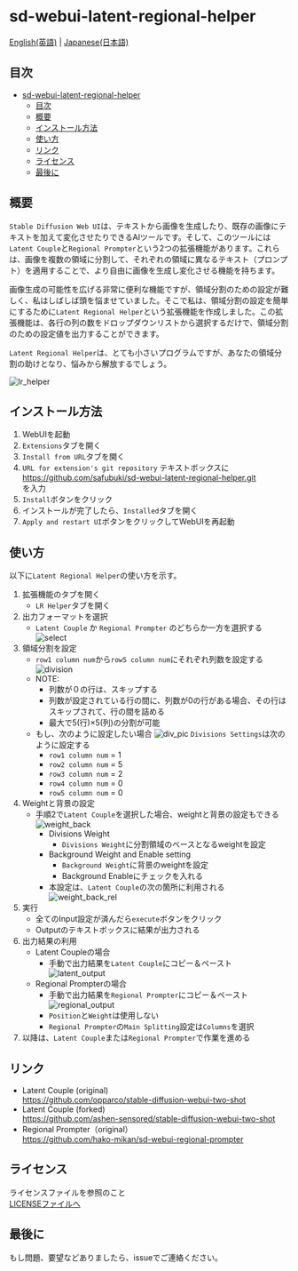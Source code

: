 # sd-webui-latent-regional-helper

[English(英語)](./README.md) | [Japanese(日本語)](./README_jp.md)

## 目次

- [sd-webui-latent-regional-helper](#sd-webui-latent-regional-helper)
  - [目次](#目次)
  - [概要](#概要)
  - [インストール方法](#インストール方法)
  - [使い方](#使い方)
  - [リンク](#リンク)
  - [ライセンス](#ライセンス)
  - [最後に](#最後に)

## 概要

`Stable Diffusion Web UI`は、テキストから画像を生成したり、既存の画像にテキストを加えて変化させたりできるAIツールです。そして、このツールには`Latent Couple`と`Regional Prompter`という2つの拡張機能があります。これらは、画像を複数の領域に分割して、それぞれの領域に異なるテキスト（プロンプト）を適用することで、より自由に画像を生成し変化させる機能を持ちます。  

画像生成の可能性を広げる非常に便利な機能ですが、領域分割のための設定が難しく、私はしばしば頭を悩ませていました。そこで私は、領域分割の設定を簡単にするために`Latent Regional Helper`という拡張機能を作成しました。この拡張機能は、各行の列の数をドロップダウンリストから選択するだけで、領域分割のための設定値を出力することができます。  

`Latent Regional Helper`は、とても小さいプログラムですが、あなたの領域分割の助けとなり、悩みから解放するでしょう。

![lr_helper](./images/lr_helper.png)

## インストール方法

1. WebUIを起動
2. `Extensions`タブを開く
3. `Install from URL`タブを開く
4. `URL for extension's git repository` テキストボックスに  
<https://github.com/safubuki/sd-webui-latent-regional-helper.git>  
を入力
5. `Install`ボタンをクリック
6. インストールが完了したら、`Installed`タブを開く
7. `Apply and restart UI`ボタンをクリックしてWebUIを再起動

## 使い方

以下に`Latent Regional Helper`の使い方を示す。

1. 拡張機能のタブを開く
    - `LR Helper`タブを開く
2. 出力フォーマットを選択  
    - `Latent Couple` か `Regional Prompter` のどちらか一方を選択する
    ![select](./images/select.png)
3. 領域分割を設定
    - `row1 column num`から`row5 column num`にそれぞれ列数を設定する  
    ![division](./images/division.png)
    - NOTE:
      - 列数が０の行は、スキップする
      - 列数が設定されている行の間に、列数が0の行がある場合、その行はスキップされて、行の間を詰める  
      - 最大で5(行)×5(列)の分割が可能
    - もし、次のように設定したい場合
    ![div_pic](./images/div_pic.png)
    `Divisions Settings`は次のように設定する
      - `row1 column num` = 1
      - `row2 column num` = 5
      - `row3 column num` = 2
      - `row4 column num` = 0
      - `row5 column num` = 0
4. Weightと背景の設定
    - 手順2で`Latent Couple`を選択した場合、weightと背景の設定もできる  
        ![weight_back](./images/weight_back.png)
      - Divisions Weight  
        - `Divisions Weight`に分割領域のベースとなるweightを設定  
      - Background Weight and Enable setting
        - `Background Weight`に背景のweightを設定
        - Background Enableにチェックを入れる
      - 本設定は、`Latent Couple`の次の箇所に利用される  
      ![weight_back_rel](./images/weight_back_rel.png)
5. 実行
    - 全てのInput設定が済んだら`execute`ボタンをクリック  
    - Outputのテキストボックスに結果が出力される  
6. 出力結果の利用
    - Latent Coupleの場合
      - 手動で出力結果を`Latent Couple`にコピー＆ペースト  
      ![latent_output](./images/latent_output.png)
    - Regional Prompterの場合
      - 手動で出力結果を`Regional Prompter`にコピー＆ペースト  
      ![regional_output](./images/regional_output.png)
      - `Position`と`Weight`は使用しない
      - `Regional Prompter`の`Main Splitting`設定は`Columns`を選択
7. 以降は、`Latent Couple`または`Regional Prompter`で作業を進める

## リンク

- Latent Couple (original)  
<https://github.com/opparco/stable-diffusion-webui-two-shot>
- Latent Couple (forked)  
<https://github.com/ashen-sensored/stable-diffusion-webui-two-shot>
- Regional Prompter（original）  
<https://github.com/hako-mikan/sd-webui-regional-prompter>

## ライセンス

ライセンスファイルを参照のこと  
[LICENSEファイルへ](./LICENSE)

## 最後に

もし問題、要望などありましたら、issueでご連絡ください。
